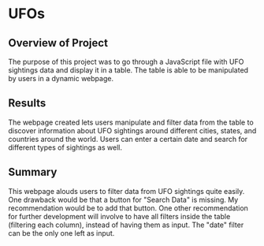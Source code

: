 # UFOs

## Overview of Project
The purpose of this project was to go through a JavaScript file with UFO sightings data and display it in a table. The table is able to be manipulated by users in a dynamic webpage. 

## Results
The webpage created lets users manipulate and filter data from the table to discover information about UFO sightings around different cities, states, and countries around the world. Users can enter a certain date and search for different types of sightings as well. 

## Summary
This webpage alouds users to filter data from UFO sightings quite easily. One drawback would be that a button for "Search Data" is missing. My recommendation would be to add that button. One other recommendation for further development will involve to have all filters inside the table (filtering each column), instead of having them as input. The "date" filter can be the only one left as input. 
